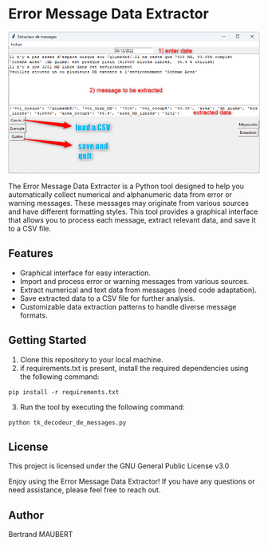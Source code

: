 # Error Message Data Extractor

![graphical_tool.png](images%2Fgraphical_tool.png)

The Error Message Data Extractor is a Python tool designed to help you automatically collect numerical and alphanumeric 
data from error or warning messages. These messages may originate from various sources and have different formatting 
styles. This tool provides a graphical interface that allows you to process each message, extract relevant data, 
and save it to a CSV file.

## Features

- Graphical interface for easy interaction.
- Import and process error or warning messages from various sources.
- Extract numerical and text data from messages (need code adaptation).
- Save extracted data to a CSV file for further analysis.
- Customizable data extraction patterns to handle diverse message formats.


## Getting Started

1. Clone this repository to your local machine.
2. if requirements.txt is present, install the required dependencies using the following command: 
````commandline
pip install -r requirements.txt
````
3. Run the tool by executing the following command:
````commandline
python tk_decodeur_de_messages.py
````
## License
This project is licensed under the GNU General Public License v3.0

Enjoy using the Error Message Data Extractor! If you have any questions or need assistance, please feel free to reach out.

## Author
Bertrand MAUBERT